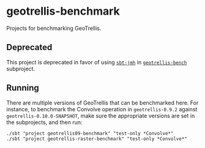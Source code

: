 # geotrellis-benchmark
Projects for benchmarking GeoTrellis.

## Deprecated
This project is deprecated in favor of using [`sbt-jmh`](https://github.com/ktoso/sbt-jmh) in [`geotrellis-bench`](https://github.com/locationtech/geotrellis/tree/master/bench) subproject.

## Running

There are multiple versions of GeoTrellis that can be benchmarked here. For instance, to benchmark the Convolve
operation in `geotrellis-0.9.2` against `geotrellis-0.10.0-SNAPSHOT`, make sure the appropriate versions are set in 
the subprojects, and then run:

```console
./sbt "project geotrellis09-benchmark" "test-only *Convolve*"
./sbt "project geotrellis-raster-benchmark" "test-only *Convolve*"
```
